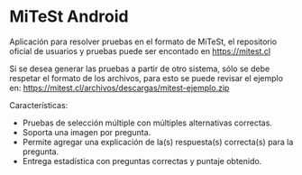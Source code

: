 MiTeSt Android
==============

Aplicación para resolver pruebas en el formato de MiTeSt, el repositorio oficial de usuarios y pruebas puede ser encontado en https://mitest.cl

Si se desea generar las pruebas a partir de otro sistema, sólo se debe respetar el formato de los archivos, para esto se puede revisar el ejemplo en: https://mitest.cl/archivos/descargas/mitest-ejemplo.zip

Características:

- Pruebas de selección múltiple con múltiples alternativas correctas.
- Soporta una imagen por pregunta.
- Permite agregar una explicación de la(s) respuesta(s) correcta(s) para la pregunta.
- Entrega estadística con preguntas correctas y puntaje obtenido.
